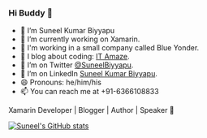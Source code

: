 ### Hi Buddy 👋

<!--
**suneelbiyyapu/suneelbiyyapu** is a ✨ _special_ ✨ repository because its `README.md` (this file) appears on your GitHub profile.

Here are some ideas to get you started:

- 🔭 I’m currently working on ...
- 🌱 I’m currently learning ...
- 👯 I’m looking to collaborate on ...
- 🤔 I’m looking for help with ...
- 💬 Ask me about ...
- 📫 How to reach me: ...
- 😄 Pronouns: ...
- ⚡ Fun fact: ...
-->

- 🔭 I’m Suneel Kumar Biyyapu
- 🔭 I’m currently working on Xamarin.
- 🌱 I'm working in a small company called Blue Yonder.
- 🌱 I blog about coding: [IT Amaze](http://itamaze.blogspot.com/).
- 🦜 I’m on Twitter [@SuneelBiyyapu](https://twitter.com/SuneelBiyyapu).
- 🦜 I’m on LinkedIn [Suneel Kumar Biyyapu](https://www.linkedin.com/in/suneelkumarbiyyapu/).
- 😄 Pronouns: he/him/his
- 📫 You can reach me at +91-6366108833

Xamarin Developer | Blogger | Author | Speaker 🐒

[![Suneel's GitHub stats](https://github-readme-stats.vercel.app/api?username=suneelbiyyapu)](https://github.com/suneelbiyyapu/github-readme-stats)
